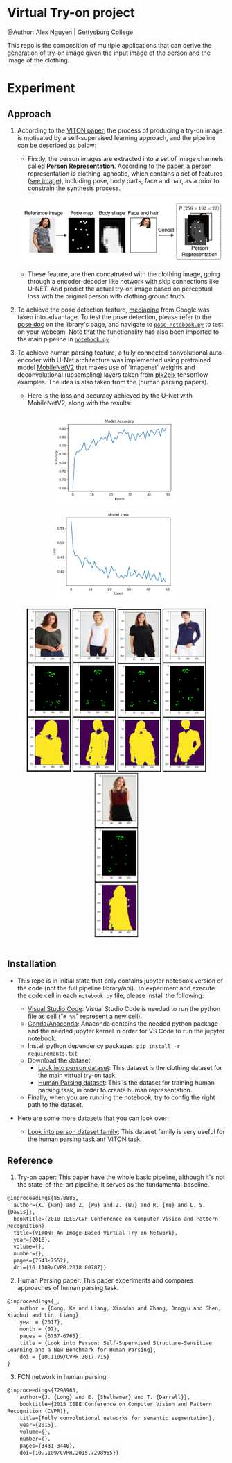 # Virtual Try-on project

@Author: Alex Nguyen | Gettysburg College

This repo is the composition of multiple applications that can derive the generation of try-on image given the input image of the person and the image of the clothing.

# Experiment
## Approach

1. According to the [VITON paper](#Reference), the process of producing a try-on image is motivated by a self-supervised learning approach, and the pipeline can be described as below:
   * Firstly, the person images are extracted into a set of image channels called <b>Person Representation</b>. According to the paper, a person representation is clothing-agnostic, which contains a set of features ([see image](#Approach)), including pose, body parts, face and hair, as a prior to
constrain the synthesis process.
    
    ![img](./doc/human_repr.png)

    * These feature, are then concatnated with the clothing image, going through a encoder-decoder like network with skip connections like U-NET. And predict the actual try-on image based on perceptual loss with the original person with clothing ground truth.

2. To achieve the pose detection feature, [mediapipe](https://google.github.io/mediapipe/) from Google was taken into advantage. To test the pose detection, please refer to the [pose doc](https://google.github.io/mediapipe/solutions/pose.html) on the library's page, and navigate to [`pose_notebook.py`](./pose_notebook.py) to test on your webcam. Note that the functionality has also been imported to the main pipeline in [`notebook.py`](./notebook.py)

3. To achieve human parsing feature, a fully connected convolutional auto-encoder with U-Net architecture was implemented using pretrained model [MobileNetV2](https://www.tensorflow.org/api_docs/python/tf/keras/applications/MobileNetV2) that makes use of 'imagenet' weights and deconvolutional (upsampling) layers taken from [pix2pix](https://www.tensorflow.org/tutorials/generative/pix2pix) tensorflow examples. The idea is also taken from the (human parsing papers)[](#Reference).
   * Here is the loss and accuracy achieved by the U-Net with MobileNetV2, along with the results:

<div style = "text-align:center;">
  <img src="./doc/human_prs_acc.png" width="300" />
  <img src="./doc/human_prs_loss.png" width="300" />
</div>
      
<br>
<div style = "text-align:center;">
  <img src="./doc/b1.png" width="102" />
  <img src="./doc/b2.png" width="100" />
  <img src="./doc/b3.png" width="100" />
  <img src="./doc/b4.png" width="100" />
  <img src="./doc/b5.png" width="100" />
</div>
  
<br>

## Installation
* This repo is in initial state that only contains jupyter notebook version of the code (not the full pipeline library/api). To experiment and execute the code cell in each `notebook.py` file, please install the following:
  * [Visual Studio Code](https://code.visualstudio.com/): Visual Studio Code is needed to run the python file as cell ("`# %%`" represent a new cell).
  * [Conda/Anaconda](https://www.anaconda.com/): Anaconda contains the needed python package and the needed jupyter kernel in order for VS Code to run the jupyter notebook.
  * Install python dependency packages: `pip install -r requirements.txt` 
  * Download the dataset:
    * [Look into person dataset](https://drive.google.com/file/d/1mLHY6m24jkPlCze_TUJvbU9BoXAedGs9/view): This dataset is the clothing dataset for the main virtual try-on task.
    * [Human Parsing dataset](https://drive.google.com/drive/folders/1ZjNrTb7T_SsOdck76qDcd5OHkFEU0C6Q): This is the dataset for training human parsing task, in order to create human representation.
  * Finally, when you are running the notebook, try to config the right path to the dataset.

* Here are some more datasets that you can look over:
    * [Look into person dataset family](http://sysu-hcp.net/lip/overview.php): This dataset family is very useful for the human parsing task anf VITON task.

## Reference
1. Try-on paper: This paper have the whole basic pipeline, although it's not the state-of-the-art pipeline, it serves as the fundamental baseline.
```
@inproceedings{8578885,
  author={X. {Han} and Z. {Wu} and Z. {Wu} and R. {Yu} and L. S. {Davis}},
  booktitle={2018 IEEE/CVF Conference on Computer Vision and Pattern Recognition}, 
  title={VITON: An Image-Based Virtual Try-on Network}, 
  year={2018},
  volume={},
  number={},
  pages={7543-7552},
  doi={10.1109/CVPR.2018.00787}}
```

2. Human Parsing paper: This paper experiments and compares approaches of human parsing task.
```
@inproceedings{_,
    author = {Gong, Ke and Liang, Xiaodan and Zhang, Dongyu and Shen, Xiaohui and Lin, Liang},
    year = {2017},
    month = {07},
    pages = {6757-6765},
    title = {Look into Person: Self-Supervised Structure-Sensitive Learning and a New Benchmark for Human Parsing},
    doi = {10.1109/CVPR.2017.715}
}
```

3. FCN network in human parsing.
```
@inproceedings{7298965,  
    author={J. {Long} and E. {Shelhamer} and T. {Darrell}},  
    booktitle={2015 IEEE Conference on Computer Vision and Pattern Recognition (CVPR)},   
    title={Fully convolutional networks for semantic segmentation},   
    year={2015},  
    volume={},  
    number={},  
    pages={3431-3440},  
    doi={10.1109/CVPR.2015.7298965}}
```
